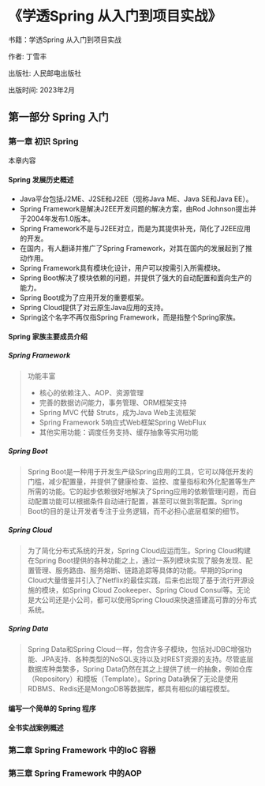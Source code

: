 # 《学透Spring 从入门到项目实战》

书籍：学透Spring 从入门到项目实战

作者: 丁雪丰

出版社: 人民邮电出版社

出版时间: 2023年2月

## 第一部分 Spring 入门

### 第一章 初识 Spring

本章内容

####  Spring 发展历史概述

- Java平台包括J2ME、J2SE和J2EE（现称Java ME、Java SE和Java EE）。
- Spring Framework是解决J2EE开发问题的解决方案，由Rod Johnson提出并于2004年发布1.0版本。
- Spring Framework不是与J2EE对立，而是为其提供补充，简化了J2EE应用的开发。
- 在国内，有人翻译并推广了Spring Framework，对其在国内的发展起到了推动作用。
- Spring Framework具有模块化设计，用户可以按需引入所需模块。
- Spring Boot解决了模块依赖的问题，并提供了强大的自动配置和面向生产的能力。
- Spring Boot成为了应用开发的重要框架。
- Spring Cloud提供了对云原生Java应用的支持。
- Spring这个名字不再仅指Spring Framework，而是指整个Spring家族。

#### Spring 家族主要成员介绍

##### Spring Framework
>功能丰富
>- 核心的依赖注入、AOP、资源管理
>- 完善的数据访问能力，事务管理、ORM框架支持
>- Spring MVC 代替 Struts，成为Java Web主流框架
>- Spring Framework 5响应式Web框架Spring WebFlux
>- 其他实用功能：调度任务支持、缓存抽象等实用功能

##### Spring Boot
>Spring Boot是一种用于开发生产级Spring应用的工具，它可以降低开发的门槛，减少配置量，并提供了健康检查、监控、度量指标和外化配置等生产所需的功能。它的起步依赖很好地解决了Spring应用的依赖管理问题，而自动配置功能可以根据条件自动进行配置，甚至可以做到零配置。Spring Boot的目的是让开发者专注于业务逻辑，而不必担心底层框架的细节。

##### Spring Cloud
>为了简化分布式系统的开发，Spring Cloud应运而生。Spring Cloud构建在Spring Boot提供的各种功能之上，通过一系列模块实现了服务发现、配置管理、服务路由、服务熔断、链路追踪等具体的功能。早期的Spring Cloud大量借鉴并引入了Netflix的最佳实践，后来也出现了基于流行开源设施的模块，如Spring Cloud Zookeeper、Spring Cloud Consul等。无论是大公司还是小公司，都可以使用Spring Cloud来快速搭建高可靠的分布式系统。

##### Spring Data

>Spring Data和Spring Cloud一样，包含许多子模块，包括对JDBC增强功能、JPA支持、各种类型的NoSQL支持以及对REST资源的支持。尽管底层数据库种类繁多，Spring Data仍然在其之上提供了统一的抽象，例如仓库（Repository）和模板（Template）。Spring Data确保了无论是使用RDBMS、Redis还是MongoDB等数据库，都具有相似的编程模型。

####  编写一个简单的 Spring 程序

####  全书实战案例概述

### 第二章 Spring Framework 中的loC 容器

### 第三章 Spring Framework 中的AOP